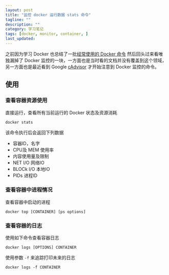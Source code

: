 ```yaml
---
layout: post
title: "监控 docker 运行数据 stats 命令"
tagline: ""
description: ""
category: 学习笔记
tags: [docker, monitor, container, ]
last_updated: 
---
```


之前因为学习 Docker 也总结了一批[经常使用的 Docker 命令](/post/2017/07/docker-introduction.html) 然后回头过来看唯独漏掉了 Docker 监控的一块，一方面也是当时看的文档并没有覆盖到这个领域，另一方面也是最近看到 Google [cAdvisor](/post/2018/03/cadvisor.html) 才开始注意到 Docker 监控的命令。

## 使用

### 查看容器资源使用
直接运行，查看所有当前运行的 Docker 状态及资源消耗

    docker stats

该命令执行后会返回下列数据

- 容器ID，名字
- CPU及 MEM 使用率
- 内容使用量及限制
- NET I/O 网络IO
- BLOCk I/O 本地IO
- PIDs 进程ID

### 查看容器中进程情况
查看容器中启动的进程

    docker top [CONTAINER] [ps options] 

### 查看容器的日志
使用如下命令查看容器日志

    docker logs [OPTIONS] CONTAINER

使用参数 `-f` 来追踪打印未来的日志

    docker logs -f CONTAINER


